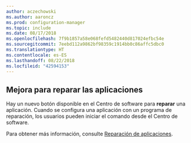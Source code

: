 ```yaml
---
author: aczechowski
ms.author: aaroncz
ms.prod: configuration-manager
ms.topic: include
ms.date: 08/17/2018
ms.openlocfilehash: 7f9b1857a58e068fefd5482440d817024efbc54e
ms.sourcegitcommit: 7eebd112a9862bf98359c1914bb0c86affc5dbc0
ms.translationtype: HT
ms.contentlocale: es-ES
ms.lasthandoff: 08/22/2018
ms.locfileid: "42594153"
---
```

## <a name="bkmk_repair"></a> Mejora para reparar las aplicaciones
<!--1357866-->

Hay un nuevo botón disponible en el Centro de software para **reparar** una aplicación. Cuando se configura una aplicación con un programa de reparación, los usuarios pueden iniciar el comando desde el Centro de software. 

Para obtener más información, consulte [Reparación de aplicaciones](/sccm/core/get-started/capabilities-in-technical-preview-1807#bkmk_app-repair).

